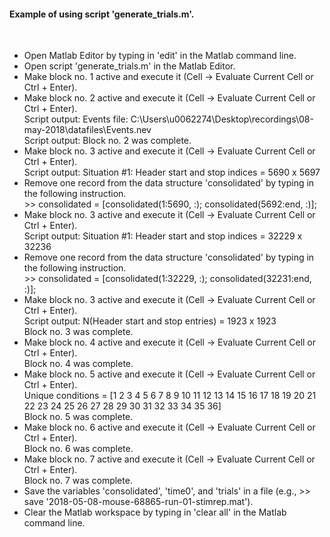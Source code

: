 <h4>Example of using script 'generate_trials.m'.</h4><br>
<ul>
<li>Open Matlab Editor by typing in 'edit' in the Matlab command line.</li>
<li>Open script 'generate_trials.m' in the Matlab Editor.</li>
<li>Make block no. 1 active and execute it (Cell -> Evaluate Current Cell or Ctrl + Enter).</li>
<li>Make block no. 2 active and execute it (Cell -> Evaluate Current Cell or Ctrl + Enter).<br>
Script output: Events file: C:\Users\u0062274\Desktop\recordings\08-may-2018\datafiles\Events.nev<br>
Script output: Block no. 2 was complete.</li>
<li>Make block no. 3 active and execute it (Cell -> Evaluate Current Cell or Ctrl + Enter).<br>
Script output: Situation #1: Header start and stop indices = 5690 x 5697</li>
<li>Remove one record from the data structure 'consolidated' by typing in the following instruction.<br>
>> consolidated = [consolidated(1:5690, :); consolidated(5692:end, :)];<br>
<li>Make block no. 3 active and execute it (Cell -> Evaluate Current Cell or Ctrl + Enter).<br>
Script output: Situation #1: Header start and stop indices = 32229 x 32236</li>
<li>Remove one record from the data structure 'consolidated' by typing in the following instruction.<br>
>> consolidated = [consolidated(1:32229, :); consolidated(32231:end, :)];</li>
<li>Make block no. 3 active and execute it (Cell -> Evaluate Current Cell or Ctrl + Enter).<br>
Script output: N(Header start and stop entries) = 1923 x 1923<br>
Block no. 3 was complete.</li>
<li>Make block no. 4 active and execute it (Cell -> Evaluate Current Cell or Ctrl + Enter).<br>
Block no. 4 was complete.</li>
<li>Make block no. 5 active and execute it (Cell -> Evaluate Current Cell or Ctrl + Enter).<br>
Unique conditions = [1   2   3   4   5   6   7   8   9  10  11  12  13  14  15  16  17  18  19  20  21  22  23  24  25  26  27  28  29  30  31  32  33  34  35  36]<br>
Block no. 5 was complete.</li>
<li>Make block no. 6 active and execute it (Cell -> Evaluate Current Cell or Ctrl + Enter).<br>
Block no. 6 was complete.</li>
<li>Make block no. 7 active and execute it (Cell -> Evaluate Current Cell or Ctrl + Enter).<br>
Block no. 7 was complete.</li>
<li>Save the variables 'consolidated', 'time0', and 'trials' in a file (e.g., >> save '2018-05-08-mouse-68865-run-01-stimrep.mat').<br>
<li>Clear the Matlab workspace by typing in 'clear all' in the Matlab command line.</li>
</ul>